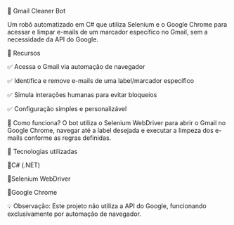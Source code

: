 📨 Gmail Cleaner Bot


Um robô automatizado em C# que utiliza Selenium e o Google Chrome para acessar e limpar e-mails de um marcador específico no Gmail, sem a necessidade da API do Google.

🔹 Recursos

✅ Acessa o Gmail via automação de navegador

✅ Identifica e remove e-mails de uma label/marcador específico

✅ Simula interações humanas para evitar bloqueios

✅ Configuração simples e personalizável

🚀 Como funciona?
O bot utiliza o Selenium WebDriver para abrir o Gmail no Google Chrome, navegar até a label desejada e executar a limpeza dos e-mails conforme as regras definidas.

🔧 Tecnologias utilizadas

🔹C# (.NET)

🔹Selenium WebDriver

🔹Google Chrome

💡 Observação: Este projeto não utiliza a API do Google, funcionando exclusivamente por automação de navegador.
